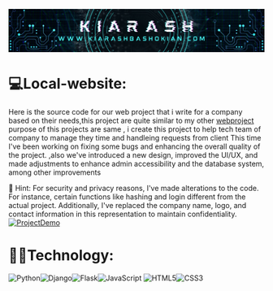 ![baner](https://github.com/Ghosts6/Local-website/blob/main/img/Baner.png)

# 💻Local-website:
Here is the source code for our web project that i write for a company based on their needs,this project are quite similar to my  other [webproject](https://github.com/Ghosts6/webProject) purpose of this projects are same , i create this project to help tech team of company to manage they time and handleing requests from client This time I've been working on fixing some bugs and enhancing the overall quality of the project. ,also we've introduced a new design, improved the UI/UX, and made adjustments to enhance admin accessibility and the database system, among other improvements

🚨 Hint: For security and privacy reasons, I've made alterations to the code. For instance, certain functions like hashing and login different from the actual project. Additionally, I've replaced the company name, logo, and contact information in this representation to maintain confidentiality.
[![ProjectDemo](thumbnail_url)](https://github.com/Ghosts6/Local-website/blob/main/img/Screencast%20from%2014-01-24%2021%3A31%3A55.webm)










# 👨‍💻Technology:


![Python](https://img.shields.io/badge/python-3670A0?style=plastic&logo=python&logoColor=ffdd54)![Django](https://img.shields.io/badge/django-%23092E20.svg?style=plastic&logo=django&logoColor=white)![Flask](https://img.shields.io/badge/flask-%23000.svg?style=plastic&logo=flask&logoColor=white)![JavaScript](https://img.shields.io/badge/javascript-%23323330.svg?style=plastic&logo=javascript&logoColor=%23F7DF1E)
![HTML5](https://img.shields.io/badge/html5-%23E34F26.svg?style=plastic&logo=html5&logoColor=white)![CSS3](https://img.shields.io/badge/css3-%231572B6.svg?style=plastic&logo=css3&logoColor=white)
